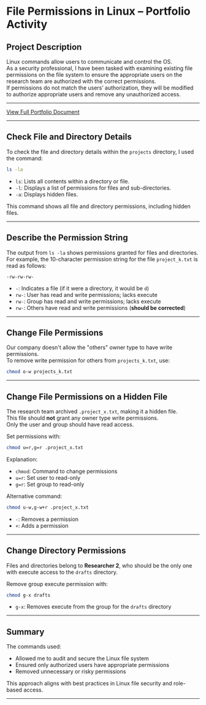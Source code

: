 # File Permissions in Linux – Portfolio Activity

## Project Description

Linux commands allow users to communicate and control the OS.  
As a security professional, I have been tasked with examining existing file permissions on the file system to ensure the appropriate users on the research team are authorized with the correct permissions.  
If permissions do not match the users’ authorization, they will be modified to authorize appropriate users and remove any unauthorized access.

---

[View Full Portfolio Document](file_permissions_linux_portfolio.docx)

---

## Check File and Directory Details

To check the file and directory details within the `projects` directory, I used the command:

```bash
ls -la
```

- `ls`: Lists all contents within a directory or file.
- `-l`: Displays a list of permissions for files and sub-directories.
- `-a`: Displays hidden files.

This command shows all file and directory permissions, including hidden files.

---

## Describe the Permission String

The output from `ls -la` shows permissions granted for files and directories.  
For example, the 10-character permission string for the file `project_k.txt` is read as follows:

```text
-rw-rw-rw-
```

- `-`: Indicates a file (if it were a directory, it would be `d`)
- `rw-`: User has read and write permissions; lacks execute
- `rw-`: Group has read and write permissions; lacks execute
- `rw-`: Others have read and write permissions (**should be corrected**)

---

## Change File Permissions

Our company doesn't allow the "others" owner type to have write permissions.  
To remove write permission for others from `projects_k.txt`, use:

```bash
chmod o-w projects_k.txt
```

---

## Change File Permissions on a Hidden File

The research team archived `.project_x.txt`, making it a hidden file.  
This file should **not** grant any owner type write permissions.  
Only the user and group should have read access.

Set permissions with:

```bash
chmod u=r,g=r .project_x.txt
```

Explanation:
- `chmod`: Command to change permissions
- `u=r`: Set user to read-only
- `g=r`: Set group to read-only

Alternative command:

```bash
chmod u-w,g-w+r .project_x.txt
```

- `-`: Removes a permission
- `+`: Adds a permission

---

## Change Directory Permissions

Files and directories belong to **Researcher 2**, who should be the only one with execute access to the `drafts` directory.

Remove group execute permission with:

```bash
chmod g-x drafts
```

- `g-x`: Removes execute from the group for the `drafts` directory

---

## Summary

The commands used:

- Allowed me to audit and secure the Linux file system
- Ensured only authorized users have appropriate permissions
- Removed unnecessary or risky permissions

This approach aligns with best practices in Linux file security and role-based access.

---
